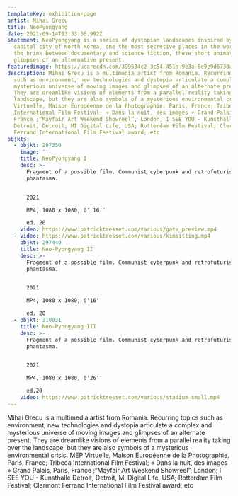 ```yaml
---
templateKey: exhibition-page
artist: Mihai Grecu
title: NeoPyongyang
date: 2021-09-14T13:33:36.992Z
statement: NeoPyongyang is a series of dystopian landscapes inspired by the
  capital city of North Korea, one the most secretive places in the world. On
  the brink between documentary and science fiction, these short animations are
  glimpses of an alternative present.
featuredimage: https://ucarecdn.com/399534c2-3c54-451a-9e3a-6e9e9d6730af/main_page_mihai.gif
description: Mihai Grecu is a multimedia artist from Romania. Recurring topics
  such as environment, new technologies and dystopia articulate a complex and
  mysterious universe of moving images and glimpses of an alternate present.
  They are dreamlike visions of elements from a parallel reality taking over the
  landscape, but they are also symbols of a mysterious environmental crisis. MEP
  Virtuelle, Maison Européenne de la Photographie, Paris, France; Tribeca
  International Film Festival; « Dans la nuit, des images » Grand Palais, Paris,
  France ;“Mayfair Art Weekend Showreel”, London; I SEE YOU - Kunsthalle
  Detroit, Detroit, MI Digital Life, USA; Rotterdam Film Festival; Clermont
  Ferrand International Film Festival award; etc
objkts:
  - objkt: 297350
    image: ''
    title: NeoPyongyang I
    desc: >-
      Fragment of a possible film. Communist cyberpunk and retrofuturist
      phantasma.


      2021

      MP4, 1080 x 1080, 0' 16''

      ed. 20
    video: https://www.patricktresset.com/various/gate_preview.mp4
  - video: https://www.patricktresset.com/various/kimsitting.mp4
    objkt: 297440
    title: Neo-Pyongyang II
    desc: >-
      Fragment of a possible film. Communist cyberpunk and retrofuturist
      phantasma.


      2021

      MP4, 1080 x 1080, 0'16''

      ed. 20
  - objkt: 310031
    title: Neo-Pyongyang III
    desc: >-
      Fragment of a possible film. Communist cyberpunk and retrofuturist
      phantasma.


      2021

      MP4, 1080 x 1080, 0'26''

      ed.20
    video: https://www.patricktresset.com/various/stadium_small.mp4
---
```


Mihai Grecu is a multimedia artist from Romania. Recurring topics such as environment, new technologies and dystopia articulate a complex and mysterious universe of moving images and glimpses of an alternate present. They are dreamlike visions of elements from a parallel reality taking over the landscape, but they are also symbols of a mysterious environmental crisis. MEP Virtuelle, Maison Européenne de la Photographie, Paris, France; Tribeca International Film Festival; « Dans la nuit, des images » Grand Palais, Paris, France ;“Mayfair Art Weekend Showreel”, London; I SEE YOU - Kunsthalle Detroit, Detroit, MI Digital Life, USA; Rotterdam Film Festival; Clermont Ferrand International Film Festival award; etc
